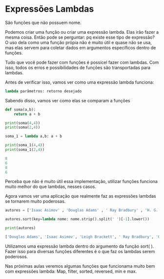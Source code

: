 # Expressões Lambdas

São funções que não possuem nome. 

Podemos criar uma função ou criar uma expressão lambda. Elas irão fazer a mesma coisa. Então pode se perguntar: pq existe esse tipo de expressão? 
O uso dela como uma função própia não é muito útil e quase não se usa, mas elas servem para coletar dados em argumentos específicos dentro de funções.

Tudo que você pode fazer com funções é possícel fazer com lambdas. Com isso, todos os erros e possibilidades de funções são transportadas para lambdas.

Antes de verificar isso, vamos ver como uma expressão lambda funciona:

```Python
lambda parâmetros: retorno desejado
```

Sabendo disso, vamos ver como elas se comparam a funções

```Python
def soma(a,b):
    return a + b

print(soma(4,4))
print(soma(2,4))

soma_1 = lambda a,b: a + b

print(soma_1(4,4))
print(soma_1(2,4))
```

```Python
8
6
8
6
```

Perceba que não é muito útil essa implementação, utilizar funções funciona muito melhor do que lambdas, nesses casos.

Agora vamos ver uma aplicação que realmente faz as expressões lambdas se tornarem muito poderosas.

```Python
autores = ['Isaac Asimov' , 'Douglas Adams' , ' Ray Bradbury' , 'H. G. Wells' , 'Robert Heinlei' , 'Leigh Brackett', 'Arthur C. Clarkel', 'Frank Herbert' , 'Orson Scott Card'] 

autores.sort(key=lambda nome: nome.strip().split(' ')[-1].lower())

print(autores)
```

```Python
['Douglas Adams', 'Isaac Asimov', 'Leigh Brackett', ' Ray Bradbury', 'Orson Scott Card', 'Arthur C. Clarkel', 'Robert Heinlei', 'Frank Herbert', 'H. G. Wells']
```

Utilizamos uma expressão lambda dentro do argumento da função sort( ). Fazer isso para diversas funções diferentes é o que faz os lambdas serem poderosos.

Nas próximas aulas veremos algumas funções que funcionama muito bem com expressões lambda: Map, filter, sorted,  reversed, min e max.
